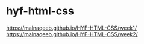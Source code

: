 # hyf-html-css

https://malnaqeeb.github.io/HYF-HTML-CSS/week1/<br>
https://malnaqeeb.github.io/HYF-HTML-CSS/week2/<br>

